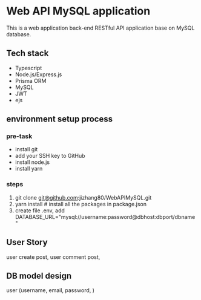 # Web API MySQL application

This is a web application back-end RESTful API application base on MySQL database.

## Tech stack
* Typescript
* Node.js/Express.js
* Prisma ORM
* MySQL
* JWT
* ejs

## environment setup process
### pre-task
* install git
* add your SSH key to GitHub
* install node.js
* install yarn
### steps
1. git clone git@github.com:jizhang80/WebAPIMySQL.git
2. yarn install # install all the packages in package.json
3. create file .env, add DATABASE_URL="mysql://username:password@dbhost:dbport/dbname"
## User Story
user create post,
user comment post,

## DB model design

user (username, email, password, )


